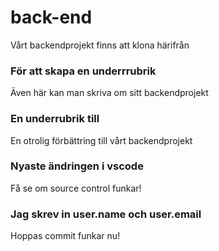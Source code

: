 # back-end
Vårt backendprojekt finns att klona härifrån
### För att skapa en underrrubrik
Även här kan man skriva om sitt backendprojekt
### En underrubrik till
En otrolig förbättring till vårt backendprojekt
### Nyaste ändringen i vscode
Få se om source control funkar!
### Jag skrev in user.name och user.email
Hoppas commit funkar nu!